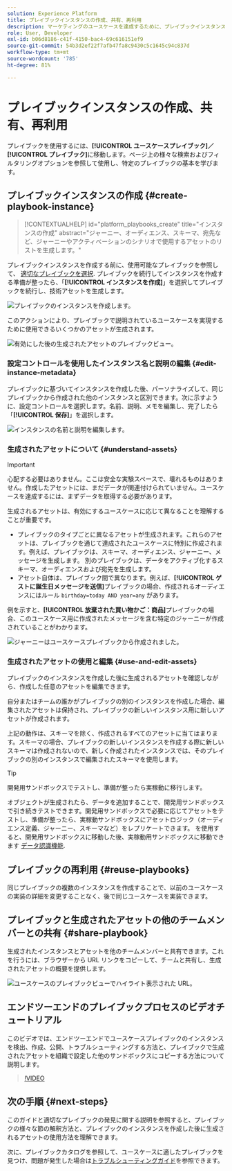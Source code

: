 ```yaml
---
solution: Experience Platform
title: プレイブックインスタンスの作成、共有、再利用
description: マーケティングのユースケースを達成するために、プレイブックインスタンスを作成、共有、再利用する方法を学びます。
role: User, Developer
exl-id: b06d8186-c41f-4150-bac4-69c616151ef9
source-git-commit: 54b3d2ef22f7afb47fa8c9430c5c1645c94c837d
workflow-type: tm+mt
source-wordcount: '785'
ht-degree: 81%

---
```


# プレイブックインスタンスの作成、共有、再利用

プレイブックを使用するには、**[!UICONTROL ユースケースプレイブック]／[!UICONTROL プレイブック]**&#x200B;に移動します。ページ上の様々な検索およびフィルタリングオプションを参照して使用し、特定のプレイブックの基本を学びます。

## プレイブックインスタンスの作成 {#create-playbook-instance}

>[!CONTEXTUALHELP]
>id="platform_playbooks_create"
>title="インスタンスの作成"
>abstract="ジャーニー、オーディエンス、スキーマ、宛先など、ジャーニーやアクティベーションのシナリオで使用するアセットのリストを生成します。"

プレイブックインスタンスを作成する前に、使用可能なプレイブックを参照して、 [適切なプレイブックを選択](/help/use-case-playbooks/playbooks/choose.md). プレイブックを続行してインスタンスを作成する準備が整ったら、「**[!UICONTROL インスタンスを作成]**」を選択してプレイブックを続行し、技術アセットを生成します。

![プレイブックのインスタンスを作成します。](/help/use-case-playbooks/assets/playbooks/ui-guide/create-playbook-instance.png)

このアクションにより、プレイブックで説明されているユースケースを実現するために使用できるいくつかのアセットが生成されます。

![有効にした後の生成されたアセットのプレイブックビュー。](/help/use-case-playbooks/assets/playbooks/ui-guide/play-view.png)

### 設定コントロールを使用したインスタンス名と説明の編集 {#edit-instance-metadata}

プレイブックに基づいてインスタンスを作成した後、パーソナライズして、同じプレイブックから作成された他のインスタンスと区別できます。次に示すように、設定コントロールを選択します。名前、説明、メモを編集し、完了したら「**[!UICONTROL 保存]**」を選択します。

![インスタンスの名前と説明を編集します。](/help/use-case-playbooks/assets/playbooks/ui-guide/playbook-settings.gif)

### 生成されたアセットについて {#understand-assets}

>[!IMPORTANT]
>
>心配する必要はありません。ここは安全な実験スペースで、壊れるものはありません。作成したアセットには、まだデータが関連付けられていません。ユースケースを達成するには、まずデータを取得する必要があります。

生成されるアセットは、有効にするユースケースに応じて異なることを理解することが重要です。

* プレイブックのタイプごとに異なるアセットが生成されます。これらのアセットは、プレイブックを通じて達成されたユースケースに特別に作成されます。例えば、プレイブックは、スキーマ、オーディエンス、ジャーニー、メッセージを生成します。 別のプレイブックは、データをアクティブ化するスキーマ、オーディエンスおよび宛先を生成します。
* アセット自体は、プレイブック間で異なります。例えば、**[!UICONTROL ゲストに誕生日メッセージを送信]**&#x200B;プレイブックの場合、作成されるオーディエンスにはルール `birthday=today AND year=any` があります。

例を示すと、**[!UICONTROL 放棄された買い物かご：商品]**&#x200B;プレイブックの場合、このユースケース用に作成されたメッセージを含む特定のジャーニーが作成されていることがわかります。

![ジャーニーはユースケースプレイブックから作成されました。](/help/use-case-playbooks/assets/playbooks/ui-guide/journey-preview.png)

### 生成されたアセットの使用と編集 {#use-and-edit-assets}

プレイブックのインスタンスを作成した後に生成されるアセットを確認しながら、作成した任意のアセットを編集できます。

自分またはチームの誰かがプレイブックの別のインスタンスを作成した場合、編集されたアセットは保持され、プレイブックの新しいインスタンス用に新しいアセットが作成されます。

上記の動作は、スキーマを除く、作成されるすべてのアセットに当てはまります。スキーマの場合、プレイブックの新しいインスタンスを作成する際に新しいスキーマは作成されないので、新しく作成されたインスタンスでは、そのプレイブックの別のインスタンスで編集されたスキーマを使用します。

>[!TIP]
>
>開発用サンドボックスでテストし、準備が整ったら実稼動に移行します。
>
>オブジェクトが生成されたら、データを追加することで、開発用サンドボックスで引き続きテストできます。開発用サンドボックスで必要に応じてアセットをテストし、準備が整ったら、実稼動サンドボックスにアセットロジック（オーディエンス定義、ジャーニー、スキーマなど）をレプリケートできます。 を使用すると、開発用サンドボックスに移動した後、実稼動用サンドボックスに移動できます [データ認識機能](/help/use-case-playbooks/playbooks/data-awareness.md).

## プレイブックの再利用 {#reuse-playbooks}

同じプレイブックの複数のインスタンスを作成することで、以前のユースケースの実装の詳細を変更することなく、後で同じユースケースを実装できます。

## プレイブックと生成されたアセットの他のチームメンバーとの共有 {#share-playbook}

生成されたインスタンスとアセットを他のチームメンバーと共有できます。これを行うには、ブラウザーから URL リンクをコピーして、チームと共有し、生成されたアセットの概要を提供します。

![ユースケースのプレイブックビューでハイライト表示された URL。](/help/use-case-playbooks/assets/playbooks/ui-guide/playbook-url.png)

## エンドツーエンドのプレイブックプロセスのビデオチュートリアル

このビデオでは、エンドツーエンドでユースケースプレイブックのインスタンスを検出、作成、公開、トラブルシューティングする方法と、プレイブックで生成されたアセットを組織で設定した他のサンドボックスにコピーする方法について説明します。

>[!VIDEO](https://video.tv.adobe.com/v/3427058/?learn=on)

## 次の手順 {#next-steps}

このガイドと適切なプレイブックの発見に関する説明を参照すると、プレイブックの様々な節の解釈方法と、プレイブックのインスタンスを作成した後に生成されるアセットの使用方法を理解できます。

次に、プレイブックカタログを参照して、ユースケースに適したプレイブックを見つけ、問題が発生した場合は[トラブルシューティングガイド](/help/use-case-playbooks/playbooks/troubleshooting.md)を参照できます。
